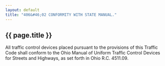 ```yaml
---
layout: default 
title: "406&#46;02 CONFORMITY WITH STATE MANUAL."
---
```


{{ page.title }}
----------------

All traffic control devices placed pursuant to the provisions of this
Traffic Code shall conform to the Ohio Manual of Uniform Traffic Control
Devices for Streets and Highways, as set forth in Ohio R.C. 4511.09.
